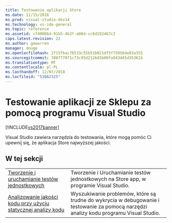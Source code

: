 ```yaml
---
title: Testowanie aplikacji Store
ms.date: 11/15/2016
ms.prod: visual-studio-dev14
ms.technology: vs-ide-general
ms.topic: reference
ms.assetid: cf4000b4-91b5-4b3f-a00d-cc8d192467c2
caps.latest.revision: 22
ms.author: gewarren
manager: douge
ms.openlocfilehash: 2f15fbac76533c55b51b021df5f75056de83a355
ms.sourcegitcommit: 708f77071c73c95d212645b00fa943d45d35361b
ms.translationtype: MT
ms.contentlocale: pl-PL
ms.lasthandoff: 12/07/2018
ms.locfileid: "53062325"
---
```

# <a name="testing-store-apps-with-visual-studio"></a>Testowanie aplikacji ze Sklepu za pomocą programu Visual Studio

[!INCLUDE[vs2017banner](../includes/vs2017banner.md)]

Visual Studio zawiera narzędzia do testowania, które mogą pomóc Ci upewnij się, że aplikacja Store najwyższej jakości.

## <a name="in-this-section"></a>W tej sekcji

|||
|-|-|
|[Tworzenie i uruchamianie testów jednostkowych](../test/create-and-run-unit-tests-for-a-store-app-in-visual-studio.md)|Tworzenie i Uruchamianie testów jednostkowych na Store app, w programie Visual Studio.|
|[Analizowanie jakości kodu przy użyciu statycznej analizy kodu](../test/analyze-the-code-quality-of-store-apps-using-visual-studio-static-code-analysis.md)|Wyszukiwanie problemów, które są trudne do wykrycia w debugowanie i testowanie za pomocą narzędzi analizy kodu programu Visual Studio.|